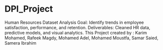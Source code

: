 # DPI_Project
Human Resources Dataset Analysis  Goal: Identify trends in employee satisfaction, performance, and retention. Deliverables: Cleaned HR data, predictive models, and visual analytics.
This Project created by :
Karim Mohamed, 
Rafeek Magdy, 
Mohamed Adel,
Mohamed Moustfa, 
Samar Saied, 
Samera Ibrahim 
